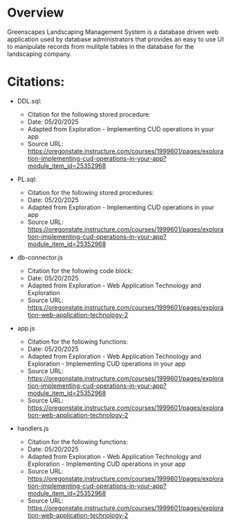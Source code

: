 # Overview
Greenscapes Landscaping Management System is a database driven web application used by database administrators that provides an easy to use UI to manipulate records from mulitple tables in the database for the landscaping company. 

# Citations:
* DDL.sql:
  * Citation for the following stored procedure:
  * Date: 05/20/2025
  * Adapted from Exploration - Implementing CUD operations in your app
  * Source URL: https://oregonstate.instructure.com/courses/1999601/pages/exploration-implementing-cud-operations-in-your-app?module_item_id=25352968

* PL.sql:
  * Citation for the following stored procedures:
  * Date: 05/20/2025
  * Adapted from Exploration - Implementing CUD operations in your app
  * Source URL: https://oregonstate.instructure.com/courses/1999601/pages/exploration-implementing-cud-operations-in-your-app?module_item_id=25352968

* db-connector.js
  * Citation for the following code block:
  * Date: 05/20/2025
  * Adapted from Exploration - Web Application Technology and Exploration
  * Source URL: https://oregonstate.instructure.com/courses/1999601/pages/exploration-web-application-technology-2

* app.js
  * Citation for the following functions:
  * Date: 05/20/2025
  * Adapted from Exploration - Web Application Technology and Exploration - Implementing CUD operations in your app
  * Source URL: https://oregonstate.instructure.com/courses/1999601/pages/exploration-implementing-cud-operations-in-your-app?module_item_id=25352968
  * Source URL: https://oregonstate.instructure.com/courses/1999601/pages/exploration-web-application-technology-2

* handlers.js
  * Citation for the following functions:
  * Date: 05/20/2025
  * Adapted from Exploration - Web Application Technology and Exploration - Implementing CUD operations in your app
  * Source URL: https://oregonstate.instructure.com/courses/1999601/pages/exploration-implementing-cud-operations-in-your-app?module_item_id=25352968
  * Source URL: https://oregonstate.instructure.com/courses/1999601/pages/exploration-web-application-technology-2